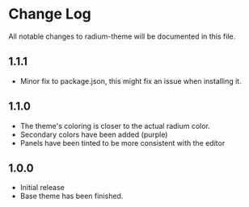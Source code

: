# Change Log

All notable changes to radium-theme will be documented in this file.

## 1.1.1
- Minor fix to package.json, this might fix an issue when installing it.

## 1.1.0
- The theme's coloring is closer to the actual radium color.
- Secondary colors have been added (purple)
- Panels have been tinted to be more consistent with the editor

## 1.0.0

- Initial release
- Base theme has been finished.
